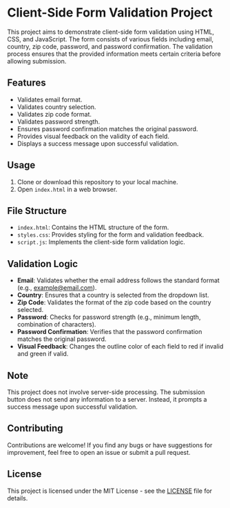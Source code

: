 # Client-Side Form Validation Project

This project aims to demonstrate client-side form validation using HTML, CSS, and JavaScript. The form consists of various fields including email, country, zip code, password, and password confirmation. The validation process ensures that the provided information meets certain criteria before allowing submission.

## Features

- Validates email format.
- Validates country selection.
- Validates zip code format.
- Validates password strength.
- Ensures password confirmation matches the original password.
- Provides visual feedback on the validity of each field.
- Displays a success message upon successful validation.

## Usage

1. Clone or download this repository to your local machine.
2. Open `index.html` in a web browser.

## File Structure

- `index.html`: Contains the HTML structure of the form.
- `styles.css`: Provides styling for the form and validation feedback.
- `script.js`: Implements the client-side form validation logic.

## Validation Logic

- **Email**: Validates whether the email address follows the standard format (e.g., example@email.com).
- **Country**: Ensures that a country is selected from the dropdown list.
- **Zip Code**: Validates the format of the zip code based on the country selected.
- **Password**: Checks for password strength (e.g., minimum length, combination of characters).
- **Password Confirmation**: Verifies that the password confirmation matches the original password.
- **Visual Feedback**: Changes the outline color of each field to red if invalid and green if valid.

## Note

This project does not involve server-side processing. The submission button does not send any information to a server. Instead, it prompts a success message upon successful validation.

## Contributing

Contributions are welcome! If you find any bugs or have suggestions for improvement, feel free to open an issue or submit a pull request.

## License

This project is licensed under the MIT License - see the [LICENSE](LICENSE) file for details.

